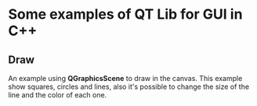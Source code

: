 # Some examples of QT Lib for GUI in C++

## Draw
An example using **QGraphicsScene** to draw in the canvas. This example show squares, circles and lines, also it's possible to change the size of the line and the color of each one.